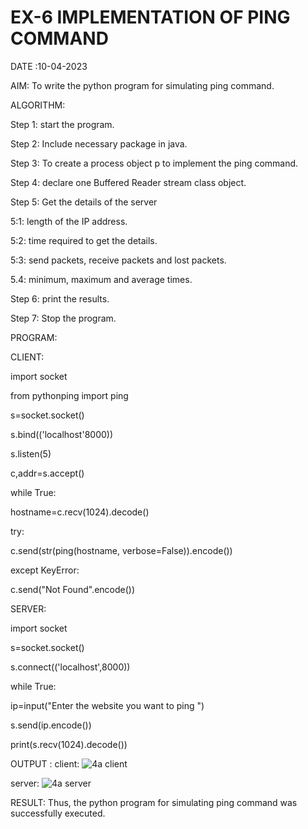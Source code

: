 # EX-6 IMPLEMENTATION OF PING COMMAND

DATE :10-04-2023

AIM:
To write the python program for simulating ping command.

ALGORITHM:

Step 1: start the program.

Step 2: Include necessary package in java.

Step 3: To create a process object p to implement the ping command.

Step 4: declare one Buffered Reader stream class object.

Step 5: Get the details of the server

5:1: length of the IP address.

5:2: time required to get the details.

5:3: send packets, receive packets and lost packets. 

5.4: minimum, maximum and average times.

Step 6: print the results. 

Step 7: Stop the program.

PROGRAM:

CLIENT:

import socket

from pythonping import ping

s=socket.socket()

s.bind(('localhost'8000))

s.listen(5)

c,addr=s.accept()

while True:
 
 hostname=c.recv(1024).decode()
 
 try:

c.send(str(ping(hostname, verbose=False)).encode())

except KeyError:
 
 c.send("Not Found".encode())

SERVER:

import socket

s=socket.socket()

s.connect(('localhost',8000))

while True:

ip=input("Enter the website you want to ping ")

s.send(ip.encode())
 
 print(s.recv(1024).decode())

OUTPUT :
client:
![4a client](https://github.com/lokesh-khanna/EX-6/assets/119606216/670efa0b-a301-4e14-8380-7dce5b069911)

server:
![4a server](https://github.com/lokesh-khanna/EX-6/assets/119606216/15454888-5200-4baa-9b1b-e1ebb1336cd0)

RESULT:
Thus, the python program for simulating ping command was successfully executed.
